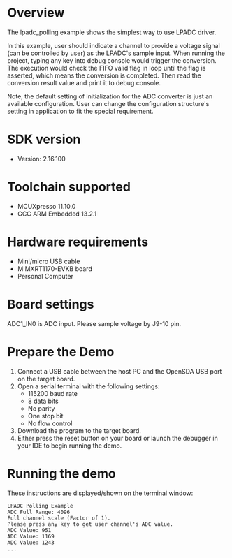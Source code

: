 Overview
========

The lpadc_polling example shows the simplest way to use LPADC driver.

In this example, user should indicate a channel to provide a voltage signal (can be controlled by user) as the LPADC's
sample input. When running the project, typing any key into debug console would trigger the conversion. The execution 
would check the FIFO valid flag in loop until the flag is asserted, which means the conversion is completed. 
Then read the conversion result value and print it to debug console.

Note, the default setting of initialization for the ADC converter is just an available configuration. User can change
the configuration structure's setting in application to fit the special requirement.


SDK version
===========
- Version: 2.16.100

Toolchain supported
===================
- MCUXpresso  11.10.0
- GCC ARM Embedded  13.2.1

Hardware requirements
=====================
- Mini/micro USB cable
- MIMXRT1170-EVKB board
- Personal Computer

Board settings
==============
ADC1_IN0 is ADC input. Please sample voltage by J9-10 pin.

Prepare the Demo
================
1.  Connect a USB cable between the host PC and the OpenSDA USB port on the target board. 
2.  Open a serial terminal with the following settings:
    - 115200 baud rate
    - 8 data bits
    - No parity
    - One stop bit
    - No flow control
3.  Download the program to the target board.
4.  Either press the reset button on your board or launch the debugger in your IDE to begin running the demo.

Running the demo
================
These instructions are displayed/shown on the terminal window:
~~~~~~~~~~~~~~~~~~~~~~~~~~~~~~~~~~~
LPADC Polling Example
ADC Full Range: 4096
Full channel scale (Factor of 1).
Please press any key to get user channel's ADC value.
ADC Value: 951
ADC Value: 1169
ADC Value: 1243
...
~~~~~~~~~~~~~~~~~~~~~~~~~~~~~~~~~~~

